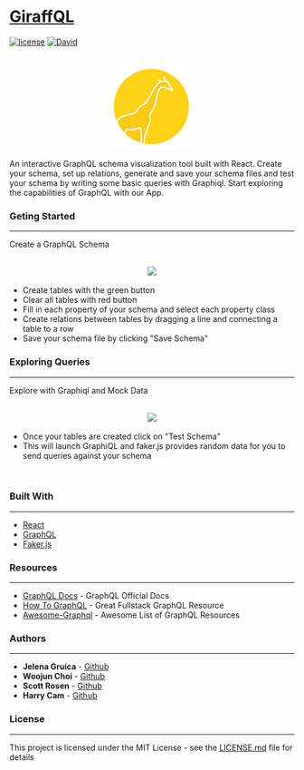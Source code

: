 # [GiraffQL](www.giraffql.com)


[![license](https://img.shields.io/badge/license-MIT-blue.svg)](https://github.com/giraffQL/giraffQL)
[![David](https://img.shields.io/david/giraffQL/giraffQL.svg)](https://github.com/giraffQL/giraffQL)

<br/>
<center><img src="./src/img/giraffQL-logo-white.png" /></center>

 An interactive GraphQL schema visualization tool built with React.  Create your schema, set up relations, generate and save your schema files and test your schema by writing some basic queries with Graphiql. Start exploring the capabilities of GraphQL with our App. 
<br />

### Geting Started
---

Create a GraphQL Schema

<br/>

<center><img src="./src/img/gifs/giraffQL-table-relation.gif" /></center>

* Create tables with the green button
* Clear all tables with red button
* Fill in each property of your schema and select each property class
* Create relations between tables by dragging a line and connecting a table to a row
* Save your schema file by clicking "Save Schema"


### Exploring Queries
---

Explore with Graphiql and Mock Data

<br />

<center><img src="./src/img/gifs/giraffQL-graphiql.gif"/></center>

* Once your tables are created click on "Test Schema"
* This will launch GraphiQL and faker.js provides random data for you to send queries against your schema
<br/>

### Built With
---
* [React](https://reactjs.org/)
* [GraphQL](https://www.github.com.io/graphql/)
* [Faker.js](https://github.com/marak/Faker.js/)

### Resources
---
* [GraphQL Docs](https://www.graphql.com/) - GraphQL Official Docs
* [How To GraphQL](https://www.howtographql.com/) - Great Fullstack GraphQL Resource
* [Awesome-Graphql](https://github.com/chentsulin/awesome-graphql) - Awesome List of GraphQL Resources

### Authors
---
* **Jelena Gruica** - [Github](https://github.com/jgruica)
* **Woojun Choi** - [Github](https://github.com/woojunchoi)
* **Scott Rosen** - [Github](https://github.com/scottrosen14)
* **Harry Cam** - [Github](https://github.com/hcam05)

### License
---
This project is licensed under the MIT License - see the [LICENSE.md](LICENSE.md) file for details
